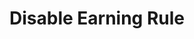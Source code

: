 ---
title: Disable Earning Rule
type: endpoint
category: 639ba2628407100061f5faac
slug: disable-earning-rule
parentDoc: 639ba2658407100061f5fab6
hidden: false
order: 27
---